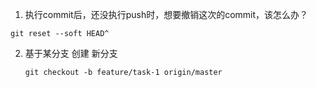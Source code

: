 1. 执行commit后，还没执行push时，想要撤销这次的commit，该怎么办？

`git reset --soft HEAD^`

2. 基于某分支 创建 新分支
   
   `git checkout -b feature/task-1 origin/master`
